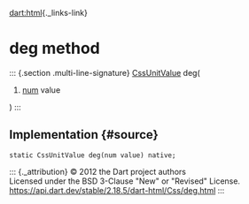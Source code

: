 [dart:html](../../dart-html/dart-html-library){._links-link}

deg method
==========

::: {.section .multi-line-signature}
[CssUnitValue](../cssunitvalue-class) deg(

1.  [num](../../dart-core/num-class) value

)
:::

Implementation {#source}
--------------

``` {.language-dart data-language="dart"}
static CssUnitValue deg(num value) native;
```

::: {._attribution}
© 2012 the Dart project authors\
Licensed under the BSD 3-Clause \"New\" or \"Revised\" License.\
<https://api.dart.dev/stable/2.18.5/dart-html/Css/deg.html>
:::
